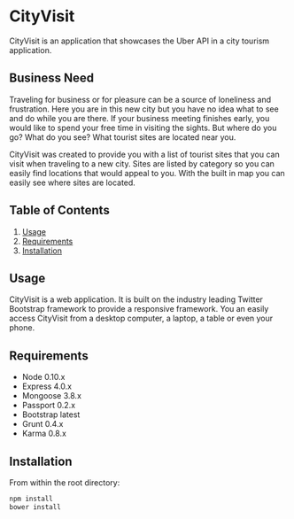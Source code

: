 # CityVisit
CityVisit is an application that showcases the Uber API in a city tourism application.

## Business Need
Traveling for business or for pleasure can be a source of loneliness and frustration. Here you are in this new city but you have no idea what to see and do while you are there. If your business meeting finishes early, you would like to spend your free time in visiting the sights. But where do you go? What do you see? What tourist sites are located near you.

CityVisit was created to provide you with a list of tourist sites that you can visit when traveling to a new city. Sites are listed by category so you can easily find locations that would appeal to you. With the built in map you can easily see where sites are located.

## Table of Contents

1. [Usage](#Usage)
1. [Requirements](#requirements)
1. [Installation](#installation)

## Usage
CityVisit is a web application. It is built on the industry leading Twitter Bootstrap framework to provide a responsive framework. You an easily access CityVisit from a desktop computer, a laptop, a table or even your phone.

## Requirements

- Node 0.10.x
- Express 4.0.x
- Mongoose 3.8.x
- Passport 0.2.x
- Bootstrap latest
- Grunt 0.4.x
- Karma 0.8.x

## Installation

From within the root directory:

``` bash
npm install
bower install
```
